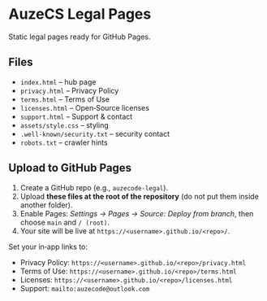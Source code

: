 # AuzeCS Legal Pages

Static legal pages ready for GitHub Pages.

## Files
- `index.html` – hub page
- `privacy.html` – Privacy Policy
- `terms.html` – Terms of Use
- `licenses.html` – Open‑Source licenses
- `support.html` – Support & contact
- `assets/style.css` – styling
- `.well-known/security.txt` – security contact
- `robots.txt` – crawler hints

## Upload to GitHub Pages
1. Create a GitHub repo (e.g., `auzecode-legal`).
2. Upload **these files at the root of the repository** (do not put them inside another folder).
3. Enable Pages: *Settings → Pages → Source: Deploy from branch*, then choose `main` and `/ (root)`.
4. Your site will be live at `https://<username>.github.io/<repo>/`.

Set your in‑app links to:
- Privacy Policy: `https://<username>.github.io/<repo>/privacy.html`
- Terms of Use: `https://<username>.github.io/<repo>/terms.html`
- Licenses: `https://<username>.github.io/<repo>/licenses.html`
- Support: `mailto:auzecode@outlook.com`
